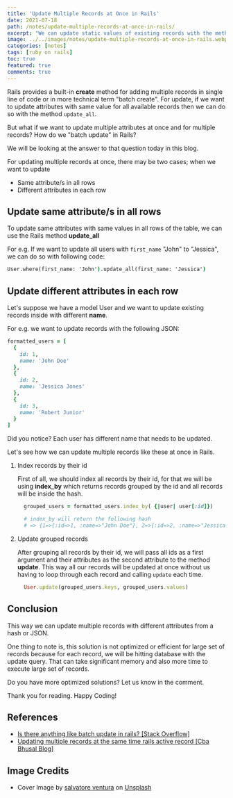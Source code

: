 ```yaml
---
title: 'Update Multiple Records at Once in Rails'
date: 2021-07-18
path: /notes/update-multiple-records-at-once-in-rails/
excerpt: "We can update static values of existing records with the method update_all. But what if we want to update records with different value for different attributes? In this blog, we will be looking at the solution on updating multiple records at once in Rails when each record can have different attribute and value."
image: ../../images/notes/update-multiple-records-at-once-in-rails.webp
categories: [notes]
tags: [ruby on rails]
toc: true
featured: true
comments: true
---
```


Rails provides a built-in **create** method for adding multiple records in single line of code or in more technical term "batch create". For update, if we want to update attributes with same value for all available records then we can do so with the method `update_all`. 

But what if we want to update multiple attributes at once and for multiple records? How do we "batch update" in Rails?

We will be looking at the answer to that question today in this blog.

For updating multiple records at once, there may be two cases; when we want to update

- Same attribute/s in all rows
- Different attributes in each row

## Update same attribute/s in all rows

To update same attributes with same values in all rows of the table, we can use the Rails method **update_all**

For e.g. If we want to update all users with `first_name` "John" to "Jessica", we can do so with following code:

```cmd
User.where(first_name: 'John').update_all(first_name: 'Jessica')
```

## Update different attributes in each row

Let's suppose we have a model User and we want to update existing records inside with different **name**.

For e.g. we want to update records with the following JSON:

```ruby
formatted_users = [
  {
    id: 1,
    name: 'John Doe'
  },
  {
    id: 2,
    name: 'Jessica Jones'
  },
  {
    id: 3,
    name: 'Robert Junior'
  }
]
```

Did you notice? Each user has different name that needs to be updated.

Let's see how we can update multiple records like these at once in Rails.

1. Index records by their id

    First of all, we should index all records by their id, for that we will be using **index_by** which  returns records grouped by the id and all records will be inside the hash.

    ```ruby
      grouped_users = formatted_users.index_by( {|user| user[:id]})

      # index_by will return the following hash
      # => {1=>{:id=>1, :name=>"John Doe"}, 2=>{:id=>2, :name=>"Jessica Jones"}, 3=>{:id=>3, :name=>"Robert Junior"}}
    ```

2. Update grouped records

    After grouping all records by their id, we will pass all ids as a first argument and their attributes as the second attribute to the method **update**. This way all our records will be updated at once without us having to loop through each record and calling `update` each time.

    ```ruby
      User.update(grouped_users.keys, grouped_users.values)
    ```

## Conclusion

This way we can update multiple records with different attributes from a hash or JSON.

One thing to note is, this solution is not optimized or efficient for large set of records because for each record, we will be hitting database with the update query. That can take significant memory and also more time to execute large set of records.

Do you have more optimized solutions? Let us know in the comment.

Thank you for reading. Happy Coding!

## References

- <a href="https://stackoverflow.com/questions/28694498/is-there-anything-like-batch-update-in-rails/28695476#28695476" target="_blank" rel="noopener">Is there anything like batch update in rails? [Stack Overflow]</a>
- <a href="https://cbabhusal.wordpress.com/2015/01/03/updating-multiple-records-at-the-same-time-rails-activerecord/" target="_blank" rel="noopener">Updating multiple records at the same time rails active record [Cba Bhusal Blog]</a>

## Image Credits

- Cover Image by <a href="https://unsplash.com/@salvoventura?utm_source=unsplash&utm_medium=referral&utm_content=creditCopyText" target="_blank" rel="noopener">salvatore ventura</a> on <a href="https://unsplash.com/s/photos/pencils?utm_source=unsplash&utm_medium=referral&utm_content=creditCopyText" target="_blank" rel="noopener">Unsplash</a>
  